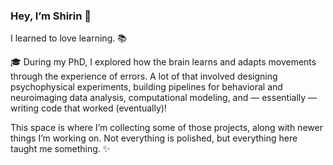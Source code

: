 ### Hey, I’m Shirin 👋
I learned to love learning. 📚 

🎓 During my PhD, I explored how the brain learns and adapts movements through the experience of errors. A lot of that involved designing psychophysical experiments, building pipelines for behavioral and neuroimaging data analysis, computational modeling, and — essentially — writing code that worked (eventually)!

This space is where I’m collecting some of those projects, along with newer things I’m working on. Not everything is polished, but everything here taught me something. ✨


<!---
SchMah/SchMah is a ✨ special ✨ repository because its `README.md` (this file) appears on your GitHub profile.
You can click the Preview link to take a look at your changes.
--->

